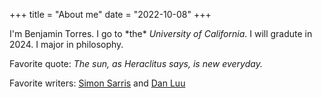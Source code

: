 +++
title = "About me"
date = "2022-10-08"
+++
<p>I'm Benjamin Torres. I go to *the* <em>University of California</em>. I will gradute in 2024. I major in philosophy.</p>

<p>Favorite quote: <em>The sun, as Heraclitus says, is new everyday.</em></p>
<p>Favorite writers: <a href="https://simonsarris.substack.com/">Simon Sarris</a> and <a href="https://danluu.com/">Dan Luu</a></p>

<!-- Thanks to Dan Luu for all the content taking. I owe alot to him ! -->